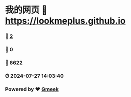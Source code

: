 # 我的网页 :link: https://lookmeplus.github.io 
### :page_facing_up: [2](https://lookmeplus.github.io/tag.html) 
### :speech_balloon: 0 
### :hibiscus: 6622 
### :alarm_clock: 2024-07-27 14:03:40 
### Powered by :heart: [Gmeek](https://github.com/Meekdai/Gmeek)
